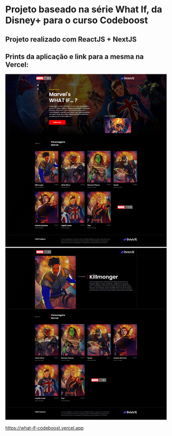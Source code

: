 <h1>Projeto baseado na série What If, da Disney+ para o curso Codeboost</h1>

<h2>Projeto realizado com ReactJS + NextJS</h2>

<h2>Prints da aplicação e link para a mesma na Vercel:</h2>
<img src="/print-home.png">
<img src="/print-details.png">

https://what-if-codeboost.vercel.app
